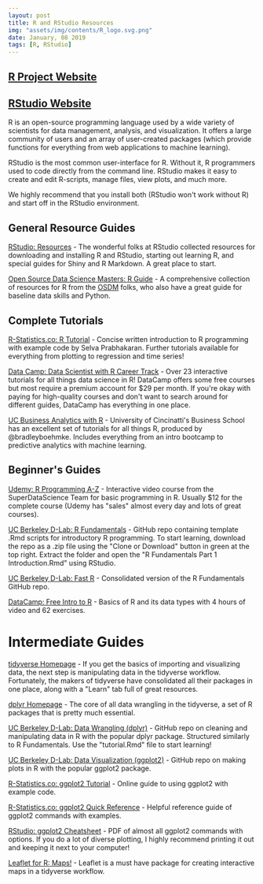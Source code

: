 ```yaml
---
layout: post
title: R and RStudio Resources
img: "assets/img/contents/R_logo.svg.png"
date: January, 08 2019
tags: [R, RStudio]
---
```


## [R Project Website](https://www.r-project.org/)
## [RStudio Website](https://www.rstudio.com/)

R is an open-source programming language used by a wide variety of scientists for data management, analysis, and visualization. It offers a large community of users and an array of user-created packages (which provide functions for everything from web applications to machine learning).

RStudio is the most common user-interface for R. Without it, R programmers used to code directly from the command line. RStudio makes it easy to create and edit R-scripts, manage files, view plots, and much more. 

We highly recommend that you install both (RStudio won't work without R) and start off in the RStudio environment.

## General Resource Guides
[RStudio: Resources](https://www.rstudio.com/online-learning/) - The wonderful folks at RStudio collected resources for downloading and installing R and RStudio, starting out learning R, and special guides for Shiny and R Markdown. A great place to start.

[Open Source Data Science Masters: R Guide](https://github.com/datasciencemasters/go/blob/master/r-resources.md) - A comprehensive collection of resources for R from the [OSDM](http://datasciencemasters.org/) folks, who also have a great guide for baseline data skills and Python.

## Complete Tutorials
[R-Statistics.co: R Tutorial](http://r-statistics.co/R-Tutorial.html) - Concise written introduction to R programming with example code by Selva Prabhakaran. Further tutorials available for everything from plotting to regression and time series!

[Data Camp: Data Scientist with R Career Track](https://www.datacamp.com/tracks/data-scientist-with-r) - Over 23 interactive tutorials for all things data science in R! DataCamp offers some free courses but most require a premium account for $29 per month. If you're okay with paying for high-quality courses and don't want to search around for different guides, DataCamp has everything in one place.

[UC Business Analytics with R](http://uc-r.github.io/) - University of Cincinatti's Business School has an excellent set of tutorials for all things R, produced by @bradleyboehmke. Includes everything from an intro bootcamp to predictive analytics with machine learning.

## Beginner's Guides
[Udemy: R Programming A-Z](https://www.udemy.com/r-programming/) - Interactive video course from the SuperDataScience Team for basic programming in R. Usually $12 for the complete course (Udemy has "sales" almost every day and lots of great courses).

[UC Berkeley D-Lab: R Fundamentals](https://github.com/dlab-berkeley/R-Fundamentals) - GitHub repo containing template .Rmd scripts for introductory R programming. To start learning, download the repo as a .zip file using the "Clone or Download" button in green at the top right. Extract the folder and open the "R Fundamentals Part 1 Introduction.Rmd" using RStudio.

[UC Berkeley D-Lab: Fast R](https://github.com/dlab-berkeley/Fast-R) - Consolidated version of the R Fundamentals GitHub repo.

[DataCamp: Free Intro to R](https://www.datacamp.com/courses/free-introduction-to-r) - Basics of R and its data types with 4 hours of video and 62 exercises.

# Intermediate Guides
[tidyverse Homepage](https://www.tidyverse.org/) - If you get the basics of importing and visualizing data, the next step is manipulating data in the tidyverse workflow. Fortunately, the makers of tidyverse have consolidated all their packages in one place, along with a "Learn" tab full of great resources.

[dplyr Homepage](https://dplyr.tidyverse.org/) - The core of all data wrangling in the tidyverse, a set of R packages that is pretty much essential.

[UC Berkeley D-Lab: Data Wrangling (dplyr)](https://github.com/dlab-berkeley/R-wrang) - GitHub repo on cleaning and manipulating data in R with the popular dplyr package. Structured similarly to R Fundamentals. Use the "tutorial.Rmd" file to start learning!

[UC Berkeley D-Lab: Data Visualization (ggplot2)](https://github.com/dlab-berkeley/R-graphics) - GitHub repo on making plots in R with the popular ggplot2 package.

[R-Statistics.co: ggplot2 Tutorial](http://r-statistics.co/ggplot2-Tutorial-With-R.html) - Online guide to using ggplot2 with example code.

[R-Statistics.co: ggplot2 Quick Reference](http://r-statistics.co/ggplot2-cheatsheet.html) - Helpful reference guide of ggplot2 commands with examples.

[RStudio: ggplot2 Cheatsheet](http://www.rstudio.com/wp-content/uploads/2015/12/ggplot2-cheatsheet-2.0.pdf) - PDF of almost all ggplot2 commands with options. If you do a lot of diverse plotting, I highly recommend printing it out and keeping it next to your computer!

[Leaflet for R: Maps!](https://rstudio.github.io/leaflet/) - Leaflet is a must have package for creating interactive maps in a tidyverse workflow.
